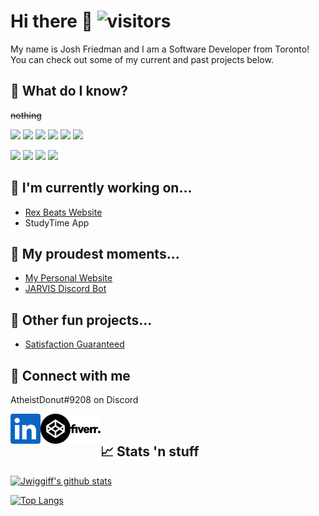 # Hi there 👋 ![visitors](https://visitor-badge.glitch.me/badge?page_id=Jwiggiff)
My name is Josh Friedman and I am a Software Developer from Toronto! You can check out some of my current and past projects below.

## &#129504; What do I know?
~~nothing~~

![](https://img.shields.io/badge/Language-JavaScript-informational?style=flat&logo=JavaScript&logoColor=white&color=brightgreen)
![](https://img.shields.io/badge/Language-HTML5-informational?style=flat&logo=HTML5&logoColor=white&color=brightgreen)
![](https://img.shields.io/badge/Language-CSS3-informational?style=flat&logo=CSS3&logoColor=white&color=brightgreen)
![](https://img.shields.io/badge/Language-Flutter-informational?style=flat&logo=Flutter&logoColor=white&color=yellow)
![](https://img.shields.io/badge/Language-Java-informational?style=flat&logo=Java&logoColor=white&color=orange)
![](https://img.shields.io/badge/Language-Python-informational?style=flat&logo=Python&logoColor=white&color=red)

![](https://img.shields.io/badge/Tool-Jekyll-informational?style=flat&logo=Jekyll&logoColor=white&color=brightgreen)
![](https://img.shields.io/badge/Tool-Git-informational?style=flat&logo=GIt&logoColor=white&color=brightgreen)
![](https://img.shields.io/badge/Tool-Firebase-informational?style=flat&logo=Firebase&logoColor=white&color=brightgreen)
![](https://img.shields.io/badge/Tool-WordPress-informational?style=flat&logo=WordPress&logoColor=white&color=yellow)

## &#x1F6A7; I'm currently working on...
- [Rex Beats Website](rexbeats.netlify.app)
- StudyTime App

## &#128084; My proudest moments...
- [My Personal Website](https://joshfriedman.dev)
- [JARVIS Discord Bot](https://github.com/Jwiggiff/JARVIS)

## &#127881; Other fun projects...
- [Satisfaction Guaranteed](https://Jwiggiff.github.io/Satistfaction-Guaranteed)

## &#x1F4F2; Connect with me

AtheistDonut#9208 on Discord

<a href="https://www.linkedin.com/in/josh-friedman-1b9222199/">
  <img align="left" alt="Linkedin" src="/assets/linkedin.svg" />
</a>
<a href="https://codepen.io/jwiggiff">
  <img align="left" alt="CodePen" src="/assets/codepen.svg" />
</a>
<a href="https://www.fiverr.com/share/NooP1p">
  <img align="left" alt="Fiverr" src="/assets/fiverr.svg" />
</a>

<br />

## &#x1F4C8; Stats 'n stuff
[![Jwiggiff's github stats](https://github-readme-stats.vercel.app/api?username=jwiggiff&count_private=true&show_icons=true&include_all_commits=true&theme=dark&hide_border=true)](https://github.com/anuraghazra/github-readme-stats)

[![Top Langs](https://github-readme-stats.vercel.app/api/top-langs/?username=jwiggiff&layout=compact&theme=dark&hide_border=true)](https://github.com/anuraghazra/github-readme-stats)


[1]: https://www.linkedin.com/in/josh-friedman-1b9222199/
[2]: https://codepen.io/jwiggiff
[3]: https://www.fiverr.com/share/NooP1p

<!--
**Jwiggiff/Jwiggiff** is a ✨ _special_ ✨ repository because its `README.md` (this file) appears on your GitHub profile.

Here are some ideas to get you started:

- 🔭 I’m currently working on ...
- 🌱 I’m currently learning ...
- 👯 I’m looking to collaborate on ...
- 🤔 I’m looking for help with ...
- 💬 Ask me about ...
- 📫 How to reach me: ...
- 😄 Pronouns: ...
- ⚡ Fun fact: ...
-->
